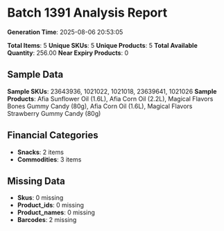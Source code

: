 # Batch 1391 Analysis Report

**Generation Time**: 2025-08-06 20:53:05

**Total Items**: 5
**Unique SKUs**: 5
**Unique Products**: 5
**Total Available Quantity**: 256.00
**Near Expiry Products**: 0

## Sample Data
**Sample SKUs**: 23643936, 1021022, 1021018, 23639641, 1021026
**Sample Products**: Afia Sunflower Oil (1.6L), Afia Corn Oil (2.2L), Magical Flavors Bones Gummy Candy (80g), Afia Corn Oil (1.6L), Magical Flavors Strawberry Gummy Candy (80g)

## Financial Categories
- **Snacks**: 2 items
- **Commodities**: 3 items

## Missing Data
- **Skus**: 0 missing
- **Product_ids**: 0 missing
- **Product_names**: 0 missing
- **Barcodes**: 2 missing
